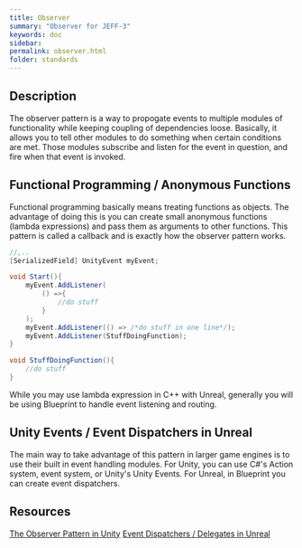 ```yaml
---
title: Observer
summary: "Observer for JEFF-3"
keywords: doc
sidebar:
permalink: observer.html
folder: standards
---
```


## Description

The observer pattern is a way to propogate events to multiple modules of functionality while keeping coupling of dependencies loose. Basically, it allows you to tell other modules to do something when certain conditions are met. Those modules subscribe and listen for the event in question, and fire when that event is invoked.

## Functional Programming / Anonymous Functions

Functional programming basically means treating functions as objects. The advantage of doing this is you can create small anonymous functions (lambda expressions) and pass them as arguments to other functions. This pattern is called a callback and is exactly how the observer pattern works.

```cs
//,..
[SerializedField] UnityEvent myEvent;

void Start(){
    myEvent.AddListener(
        () =>{
            //do stuff
        }
    );
    myEvent.AddListener(() => /*do stuff in one line*/);
    myEvent.AddListener(StuffDoingFunction);
}

void StuffDoingFunction(){
    //do stuff
}
```

While you may use lambda expression in C++ with Unreal, generally you will be using Blueprint to handle event listening and routing.

## Unity Events / Event Dispatchers in Unreal

The main way to take advantage of this pattern in larger game engines is to use their built in event handling modules. For Unity, you can use C#'s Action system, event system, or Unity's Unity Events. For Unreal, in Blueprint you can create event dispatchers.

## Resources

[The Observer Pattern in Unity](https://blog.devgenius.io/the-observer-pattern-in-unity-4ee8e12100aa)
[Event Dispatchers / Delegates in Unreal](https://docs.unrealengine.com/4.27/en-US/ProgrammingAndScripting/ActorCommunication/EventDispatcherQuickStart/#:~:text=Event%20Dispatchers%20are%20an%20Actor,which%20the%20listening%20Actors%20subscribe.)
